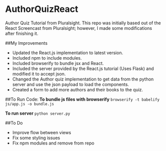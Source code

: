 # AuthorQuizReact
Author Quiz Tutorial from Pluralsight. This repo was initially based out of the React Screencast from Pluralsight; however, I made some modifications after finishing it.

##My Improvements
 - Updated the React.js implementation to latest version.
 - Included npm to include modules.
 - Included browserify to bundle jsx and React.
 - Included the server provided by the React.js tutorial (Uses Flask) and modified it to accept json.
 - Changed the Author quiz implementation to get data from the python server and use the json payload to load the components.
 - Created a form to add more authors and their books to the quiz.

##To Run Code:
**To bundle js files with browserify**
`browserify -t babelify js/app.js -o bundle.js`

**To run server**
`python server.py`

##To Do
 - Improve flow between views
 - Fix some styling issues
 - Fix npm modules and remove from repo
